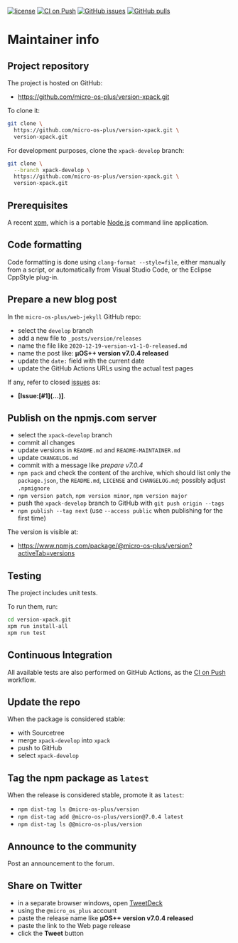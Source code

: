 [![license](https://img.shields.io/github/license/micro-os-plus/version-xpack)](https://github.com/micro-os-plus/version-xpack/blob/xpack/LICENSE)
[![CI on Push](https://github.com/micro-os-plus/version-xpack/workflows/CI%20on%20Push/badge.svg)](https://github.com/micro-os-plus/version-xpack/actions?query=workflow%3A%22CI+on+Push%22)
[![GitHub issues](https://img.shields.io/github/issues/micro-os-plus/version-xpack.svg)](https://github.com/micro-os-plus/version-xpack/issues/)
[![GitHub pulls](https://img.shields.io/github/issues-pr/micro-os-plus/version-xpack.svg)](https://github.com/micro-os-plus/version-xpack/pulls)

# Maintainer info

## Project repository

The project is hosted on GitHub:

- <https://github.com/micro-os-plus/version-xpack.git>

To clone it:

```sh
git clone \
  https://github.com/micro-os-plus/version-xpack.git \
  version-xpack.git
```

For development purposes, clone the `xpack-develop` branch:

```sh
git clone \
  --branch xpack-develop \
  https://github.com/micro-os-plus/version-xpack.git \
  version-xpack.git
```

## Prerequisites

A recent [xpm](https://xpack.github.io/xpm/), which is a portable
[Node.js](https://nodejs.org/) command line application.

## Code formatting

Code formatting is done using `clang-format --style=file`, either manually
from a script, or automatically from Visual Studio Code, or the Eclipse
CppStyle plug-in.

## Prepare a new blog post

In the `micro-os-plus/web-jekyll` GitHub repo:

- select the `develop` branch
- add a new file to `_posts/version/releases`
- name the file like `2020-12-19-version-v1-1-0-released.md`
- name the post like: **µOS++ version v7.0.4 released**
- update the `date:` field with the current date
- update the GitHub Actions URLs using the actual test pages

If any, refer to closed
[issues](https://github.com/micro-os-plus/version-xpack/issues/)
as:

- **[Issue:\[#1\]\(...\)]**.

## Publish on the npmjs.com server

- select the `xpack-develop` branch
- commit all changes
- update versions in `README.md` and `README-MAINTAINER.md`
- update `CHANGELOG.md`
- commit with a message like _prepare v7.0.4_
- `npm pack` and check the content of the archive, which should list
  only the `package.json`, the `README.md`, `LICENSE` and `CHANGELOG.md`;
  possibly adjust `.npmignore`
- `npm version patch`, `npm version minor`, `npm version major`
- push the `xpack-develop` branch to GitHub with `git push origin --tags`
- `npm publish --tag next` (use `--access public` when publishing for
  the first time)

The version is visible at:

- <https://www.npmjs.com/package/@micro-os-plus/version?activeTab=versions>

## Testing

The project includes unit tests.

To run them, run:

```sh
cd version-xpack.git
xpm run install-all
xpm run test
```

## Continuous Integration

All available tests are also performed on GitHub Actions, as the
[CI on Push](https://github.com/micro-os-plus/version-xpack/actions?query=workflow%3A%22CI+on+Push%22)
workflow.

## Update the repo

When the package is considered stable:

- with Sourcetree
- merge `xpack-develop` into `xpack`
- push to GitHub
- select `xpack-develop`

## Tag the npm package as `latest`

When the release is considered stable, promote it as `latest`:

- `npm dist-tag ls @micro-os-plus/version`
- `npm dist-tag add @micro-os-plus/version@7.0.4 latest`
- `npm dist-tag ls @@micro-os-plus/version`

## Announce to the community

Post an announcement to the forum.

## Share on Twitter

- in a separate browser windows, open [TweetDeck](https://tweetdeck.twitter.com/)
- using the `@micro_os_plus` account
- paste the release name like **µOS++ version v7.0.4 released**
- paste the link to the Web page release
- click the **Tweet** button
